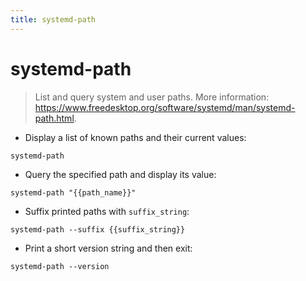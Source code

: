 ```yaml
---
title: systemd-path
---
```

# systemd-path

> List and query system and user paths.
> More information: <https://www.freedesktop.org/software/systemd/man/systemd-path.html>.

- Display a list of known paths and their current values:

`systemd-path`

- Query the specified path and display its value:

`systemd-path "{{path_name}}"`

- Suffix printed paths with `suffix_string`:

`systemd-path --suffix {{suffix_string}}`

- Print a short version string and then exit:

`systemd-path --version`
